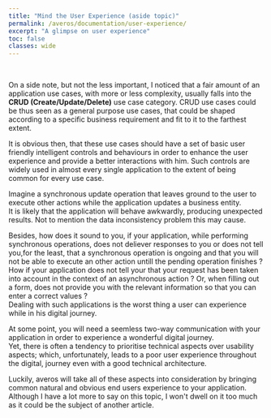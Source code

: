 ```yaml
---
title: "Mind the User Experience (aside topic)"
permalink: /averos/documentation/user-experience/
excerpt: "A glimpse on user experience"
toc: false
classes: wide
---
```


<br/>

On a side note, but not the less important,  I noticed that a fair amount of an application use cases, with more or less complexity, usually falls into the **CRUD (Create/Update/Delete)** use case category. 
CRUD use cases could be thus seen as a general purpose use cases, that could be shaped according to a specific business requirement and fit to it to the farthest extent.

It is obvious then, that these use cases should have a set of basic user friendly intelligent controls and behaviours in order to enhance the user experience and provide a better interactions with him.
Such controls are widely used in almost every single application to the extent of being common for every use case. 

Imagine a synchronous update operation that leaves ground to the user to execute other actions while the application updates a business entity. <br/>
It is likely that the application will behave awkwardly, producing unexpected results. Not to mention the data inconsistency problem this may cause. 

Besides, how does it sound to you, if your application, while performing synchronous operations, does not deliever responses to you or does not tell you,for the least, that a synchronous operation is ongoing and that you will not be able to execute an other action untill the pending operation finishes ? <br/>
How if your application does not tell your that your request has been taken into account in the context of an asynchronous action ? Or, when filling out a form, does not provide you with the relevant information so that you can enter a correct values ? <br/>
Dealing with such applications is the worst thing a user can experience while in his digital journey. <br/>

At some point, you will need a seemless two-way communication with your application in order to experience a wonderful digital journey. <br/>
Yet, there is often a tendency to prioritise technical aspects over usability aspects; which, unfortunately, leads to a poor user experience throughout the digital, journey even with a good technical architecture. <br/>

Luckily, averos will take all of these aspects into consideration by bringing common natural and obvious end users experience to your application. <br/>
Although I have a lot more to say on this topic, I won't dwell on it too much as it could be the subject of another article.

